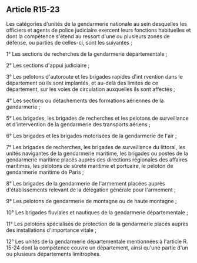 Article R15-23
----
Les catégories d'unités de la gendarmerie nationale au sein desquelles les
officiers et agents de police judiciaire exercent leurs fonctions habituelles et
dont la compétence s'étend au ressort d'une ou plusieurs zones de défense, ou
parties de celles-ci, sont les suivantes :

1° Les sections de recherches de la gendarmerie départementale ;

2° Les sections d'appui judiciaire ;

3° Les pelotons d'autoroute et les brigades rapides d'int rvention dans le
département où ils sont implantés, et au-delà des limites de ce département, sur
les voies de circulation auxquelles ils sont affectés ;

4° Les sections ou détachements des formations aériennes de la gendarmerie ;

5° Les brigades, les brigades de recherches et les pelotons de surveillance et
d'intervention de la gendarmerie des transports aériens ;

6° Les brigades et les brigades motorisées de la gendarmerie de l'air ;

7° Les brigades de recherches, les brigades de surveillance du littoral, les
unités navigantes de la gendarmerie maritime, les brigades ou postes de la
gendarmerie maritime placés auprès des directions régionales des affaires
maritimes, les pelotons de sûreté maritime et portuaire, le peloton de
gendarmerie maritime de Paris ;

8° Les brigades de la gendarmerie de l'armement placées auprès d'établissements
relevant de la délégation générale pour l'armement ;

9° Les pelotons de gendarmerie de montagne ou de haute montagne ;

10° Les brigades fluviales et nautiques de la gendarmerie départementale ;

11° Les pelotons spécialisés de protection de la gendarmerie placés auprès des
installations d'importance vitale ;

12° Les unités de la gendarmerie départementale mentionnées à l'article R. 15-24
dont la compétence couvre un département, ainsi qu'une partie d'un ou plusieurs
départements limitrophes.
